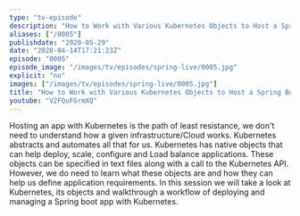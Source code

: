 ```yaml
---
type: "tv-episode"
description: "How to Work with Various Kubernetes Objects to Host a Spring Boot App"
aliases: ["/0005"]
publishdate: "2020-05-29"
date: "2020-04-14T17:21:23Z"
episode: "0005"
episode_image: "/images/tv/episodes/spring-live/0005.jpg"
explicit: "no"
images: ["/images/tv/episodes/spring-live/0005.jpg"]
title: "How to Work with Various Kubernetes Objects to Host a Spring Boot App"
youtube: "V2FQuFGrmXQ"
---
```


Hosting an app with Kubernetes is the path of least resistance, we don't need to understand how a given infrastructure/Cloud works. Kubernetes abstracts and automates all that for us. Kubernetes has native objects that can help deploy, scale, configure and Load balance applications. These objects can be specified in text files along with a call to the Kubernetes API. However, we do need to learn what these objects are and how they can help us define application requirements. In this session we will take a look at Kubernetes, its objects and walkthrough a workflow of deploying and managing a Spring boot app with Kubernetes.

